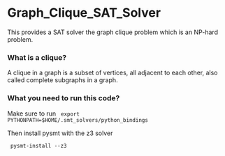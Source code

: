 # Graph_Clique_SAT_Solver
This provides a SAT solver the graph clique problem which is an NP-hard problem. 

### What is a clique?
A clique in a graph is a subset of vertices, all adjacent to each other, also called complete subgraphs in a graph. 

### What you need to run this code? 
Make sure to run 
<code> export PYTHONPATH=$HOME/.smt_solvers/python_bindings </code>

Then install pysmt with the z3 solver

<code> pysmt-install --z3 </code>
